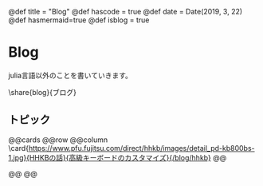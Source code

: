 @def title = "Blog"
@def hascode = true
@def date = Date(2019, 3, 22)
@def hasmermaid=true
@def isblog = true
# Blog 

julia言語以外のことを書いていきます。

\share{blog}{ブログ}
## トピック
@@cards
@@row
@@column \card{https://www.pfu.fujitsu.com/direct/hhkb/images/detail_pd-kb800bs-1.jpg}{HHKBの話}{高級キーボードのカスタマイズ}{/blog/hhkb} @@
<!-- @@column \card{https://www.eizo.co.jp/products/lcd/ev3895/product_photo_01.png}{EIZOの話}{常識を曲げる曲面モニター}{/blog/EIZO} @@ -->
@@
@@
